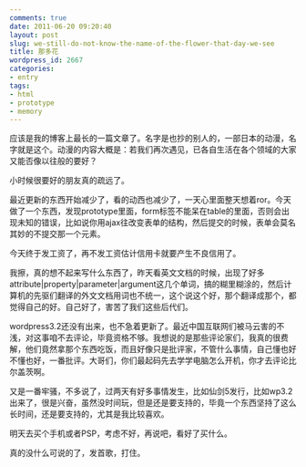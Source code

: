```yaml
---
comments: true
date: 2011-06-20 09:20:40
layout: post
slug: we-still-do-not-know-the-name-of-the-flower-that-day-we-see
title: 那多花
wordpress_id: 2667
categories:
- entry
tags:
- html
- prototype
- memory
---
```


应该是我的博客上最长的一篇文章了。名字是也抄的别人的，一部日本的动漫，名字就是这个。动漫的内容大概是：若我们再次遇见，已各自生活在各个领域的大家又能否像以往般的要好？



小时候很要好的朋友真的疏远了。

最近更新的东西开始减少了，看的动西也减少了，一天心里面整天想着ror。今天做了一个东西，发现prototype里面，form标签不能呆在table的里面，否则会出现未知的错误，比如说你用ajax往改变表单的结构，然后提交的时候，表单会莫名其妙的不提交那一个元素。

今天终于发工资了，再不发工资估计信用卡就要产生不良信用了。

我擦，真的想不起来写什么东西了，昨天看英文文档的时候，出现了好多attribute|property|parameter|argument这几个单词，搞的糊里糊涂的，然后计算机的先驱们翻译的外文文档用词也不统一，这个说这个好，那个翻译成那个，都觉得自己的好。自己好了，害苦了我们这些后代们。

wordpress3.2还没有出来，也不急着更新了。最近中国互联网们被马云害的不浅，对这事咱不去评论，毕竟资格不够。我想说的是那些评论家们，我真的很费解，他们竟然拿那个东西吃饭，而且好像只是批评家，不管什么事情，自己懂也好不懂也好，一番批评。大哥们，你们最起码先去学学电脑怎么开机，你才去评论比尔盖茨啊。

又是一番牢骚，不多说了，过两天有好多事情发生，比如仙剑5发行，比如wp3.2出来了，很是兴奋，虽然没时间玩，但是还是要支持的，毕竟一个东西坚持了这么长时间，还是要支持的，尤其是我比较喜欢。

明天去买个手机或者PSP，考虑不好，再说吧，看好了买什么。



真的没什么可说的了，发首歌，打住。
